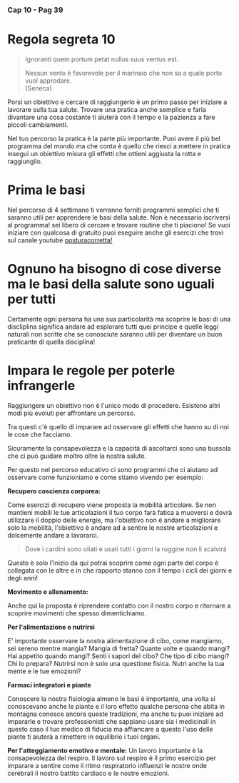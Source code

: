 ### Cap 10 - Pag 39

# Regola segreta 10

>  Ignoranti quem portum petat nullus suus ventus est.
>  
>  Nessun vento è favorevole per il marinaio che non sa a quale porto vuol approdare.  
>  (Seneca)

Porsi un obiettivo e cercare di raggiungerlo è un primo passo per iniziare a lavorare sulla tua salute. 
Trovare una pratica anche semplice e farla divantare una cosa costante ti aiuterà con il tempo e la pazienza a fare piccoli cambiamenti.

Nel tuo percorso la pratica è la parte più importante. Puoi avere il più bel programma del mondo ma che conta è quello che riesci a mettere in pratica insegui un obiettivo misura gli effetti che ottieni aggiusta la rotta e raggiungilo.

# Prima le basi

Nel percorso di 4 settimane ti verranno forniti programmi semplici che ti saranno utili per apprendere le basi della salute. Non è necessario iscriversi al programma! sei libero di cercare e trovare routine che ti piaciono! Se vuoi iniziare con qualcosa di gratuito puoi eseguire anche gli esercizi che trovi sul canale youtube <a href="https://www.posturacorretta.org"> posturacorretta!</a>

# Ognuno ha bisogno di cose diverse ma le basi della salute sono uguali per tutti

Certamente ogni persona ha una sua particolarità ma scoprire le basi di una discliplina significa andare ad esplorare tutti quei principe e quelle leggi naturali non scritte che se conosciute saranno utili per diventare un buon praticante di quella disciplina!


# Impara le regole per poterle infrangerle 

Raggiungere un obiettivo non è l'unico modo di procedere. Esistono altri modi più evoluti per affrontare un percorso.

Tra questi c'è quello di imparare ad osservare gli effetti che hanno su di noi le cose che facciamo.

Sicuramente la consapevolezza e la capacità di ascoltarci sono una bussola che ci può guidare moltro oltre la nostra salute.

Per questo nel percorso educativo ci sono programmi che ci aiutano ad osservare come funzioniamo e come stiamo vivendo per esempio:

**Recupero coscienza corporea:**

Come esercizi di recupero viene proposta la mobilità articolare. 
Se non mantieni mobili le tue articolazioni il tuo corpo farà fatica a muoversi e dovrà utilizzare il doppio delle energie, ma l'obiettivo non è andare a migliorare solo la mobilità, l'obiettivo è andare ad a sentire le nostre articolazioni e dolcemente andare a lavorarci.

> Dove i cardini sono oliati e usati tutti i giorni la ruggine non li scalvirà

Questo è solo l'inizio da qui potrai scoprire come ogni parte del corpo è collegata con le altre e in che rapporto stanno con il tempo i cicli dei giorni e degli anni!


**Movimento e allenamento:**

Anche qui la proposta è riprendere contatto con il nostro corpo e ritornare a scoprire movimenti che spesso dimentichiamo.

**Per l'alimentazione e nutrirsi**

E' importante osservare la nostra alimentazione di cibo, come mangiamo, sei sereno mentre mangia?  Mangia di fretta? Quante volte e quando mangi? Hai appetito quando mangi? Senti i sapori del cibo? Che tipo di cibo mangi? Chi lo prepara? 
Nutrirsi non è solo una questione fisica.
Nutri anche la tua mente e le tue emozioni?


**Farmaci integratori e piante**

Conoscere la nostra fisiologia almeno le basi è importante, una volta si conoscevano anche le piante e il loro effetto qualche persona che abita in montagna conosce ancora queste tradizioni, ma anche tu puoi iniziare ad impararle e trovare professionisti che sappiano usare sia i medicinali in questo caso il tuo medico di fiducia ma affiancare a questo l'uso delle piante ti aiuterà a rimettere in equilibrio i tuoi organi.



**Per l'atteggiamento emotivo e mentale:**
Un lavoro importante è la consapevolezza del respiro. Il lavoro sul respiro è il primo esercizio per imparare a sentire come il ritmo respiratorio influenzi le nostre onde cerebrali il nostro battito cardiaco e le nostre emozioni.

